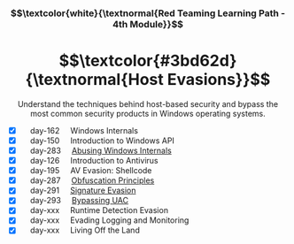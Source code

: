 <h3 align="center"> $$\textcolor{white}{\textnormal{Red Teaming Learning Path - 4th Module}}$$ </h3>

<h1 align="center"> $$\textcolor{#3bd62d}{\textnormal{Host Evasions}}$$ </h1>

<p align="center">Understand the techniques behind host-based security and bypass the most common security products in Windows operating systems.</p>

- [x] &nbsp;&nbsp;&nbsp; day-162 &nbsp;&nbsp;&nbsp; Windows Internals
- [x] &nbsp;&nbsp;&nbsp; day-150 &nbsp;&nbsp;&nbsp; Introduction to Windows API
- [x] &nbsp;&nbsp;&nbsp; day-283 &nbsp;&nbsp;&nbsp; [Abusing Windows Internals](https://github.com/RosanaFSS/TryHackMe/blob/Red-Teaming-learning-path/4.3.%20Abusing%20Windows%20Internals.md)
- [x] &nbsp;&nbsp;&nbsp; day-126 &nbsp;&nbsp;&nbsp; Introduction to Antivirus
- [x] &nbsp;&nbsp;&nbsp; day-195 &nbsp;&nbsp;&nbsp; AV Evasion: Shellcode
- [x] &nbsp;&nbsp;&nbsp; day-287 &nbsp;&nbsp;&nbsp; [Obfuscation Principles](https://github.com/RosanaFSS/TryHackMe/blob/Red-Teaming-learning-path/4.6.%20Obfuscation%20Principles.md)
- [x] &nbsp;&nbsp;&nbsp; day-291 &nbsp;&nbsp;&nbsp; [Signature Evasion]()
- [x] &nbsp;&nbsp;&nbsp; day-293 &nbsp;&nbsp;&nbsp; [Bypassing UAC]()
- [x] &nbsp;&nbsp;&nbsp; day-xxx &nbsp;&nbsp;&nbsp; Runtime Detection Evasion
- [x] &nbsp;&nbsp;&nbsp; day-xxx &nbsp;&nbsp;&nbsp; Evading Logging and Monitoring
- [x] &nbsp;&nbsp;&nbsp; day-xxx &nbsp;&nbsp;&nbsp; Living Off the Land
